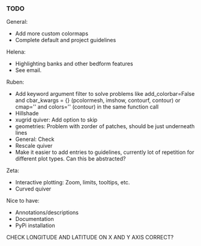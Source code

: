 ### TODO
General:
- Add more custom colormaps
- Complete default and project guidelines

Helena:
- Highlighting banks and other bedform features
- See email.

Ruben:
- Add keyword argument filter to solve problems like add_colorbar=False and cbar_kwargs = {} (pcolormesh, imshow, contourf, contour) or cmap='' and colors='' (contour) in the same function call
- Hillshade
- xugrid quiver: Add option to skip
- geometries: Problem with zorder of patches, should be just underneath lines
- General: Check
- Rescale quiver
- Make it easier to add entries to guidelines, currently lot of repetition for different plot types. Can this be abstracted?

Zeta:
- Interactive plotting: Zoom, limits, tooltips, etc.
- Curved quiver

Nice to have:
- Annotations/descriptions
- Documentation
- PyPi installation


CHECK LONGITUDE AND LATITUDE ON X AND Y AXIS CORRECT?